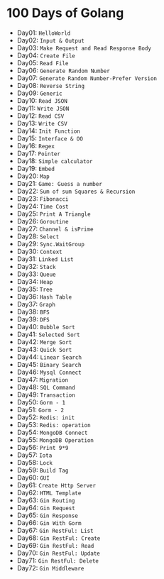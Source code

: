 # 100 Days of Golang

- Day01: `HelloWorld`
- Day02: `Input & Output`
- Day03: `Make Request and Read Response Body`
- Day04: `Create File`
- Day05: `Read File`
- Day06: `Generate Random Number`
- Day07: `Generate Random Number-Prefer Version`
- Day08: `Reverse String`
- Day09: `Generic`
- Day10: `Read JSON`
- Day11: `Write JSON`
- Day12: `Read CSV`
- Day13: `Write CSV`
- Day14: `Init Function`
- Day15: `Interface & OO`
- Day16: `Regex`
- Day17: `Pointer`
- Day18: `Simple calculator`
- Day19: `Embed`
- Day20: `Map`
- Day21: `Game: Guess a number`
- Day22: `Sum of sum Squares & Recursion`
- Day23: `Fibonacci`
- Day24: `Time Cost`
- Day25: `Print A Triangle`
- Day26: `Goroutine`
- Day27: `Channel & isPrime`
- Day28: `Select`
- Day29: `Sync.WaitGroup`
- Day30: `Context`
- Day31: `Linked List`
- Day32: `Stack`
- Day33: `Queue`
- Day34: `Heap`
- Day35: `Tree`
- Day36: `Hash Table`
- Day37: `Graph`
- Day38: `BFS`
- Day39: `DFS`
- Day40: `Bubble Sort`
- Day41: `Selected Sort`
- Day42: `Merge Sort`
- Day43: `Quick Sort`
- Day44: `Linear Search`
- Day45: `Binary Search`
- Day46: `Mysql Connect`
- Day47: `Migration`
- Day48: `SQL Command`
- Day49: `Transaction`
- Day50: `Gorm - 1`
- Day51: `Gorm - 2`
- Day52: `Redis: init`
- Day53: `Redis: operation`
- Day54: `MongoDB Connect`
- Day55: `MongoDB Operation`
- Day56: `Print 9*9`
- Day57: `Iota`
- Day58: `Lock`
- Day59: `Build Tag`
- Day60: `GUI`
- Day61: `Create Http Server`
- Day62: `HTML Template`
- Day63: `Gin Routing`
- Day64: `Gin Request`
- Day65: `Gin Response`
- Day66: `Gin With Gorm`
- Day67: `Gin RestFul: List`
- Day68: `Gin RestFul: Create`
- Day69: `Gin RestFul: Read`
- Day70: `Gin RestFul: Update`
- Day71: `Gin RestFul: Delete`
- Day72: `Gin Middleware`
